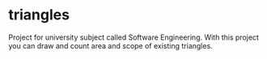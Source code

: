 # triangles
Project for university subject called Software Engineering. With this project you can draw and count area and scope of existing triangles.
